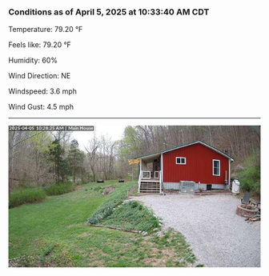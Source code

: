 ### Conditions as of April 5, 2025 at 10:33:40 AM CDT 

Temperature: 79.20 &deg;F

Feels like: 79.20 &deg;F

Humidity: 60%

Wind Direction: NE

Windspeed: 3.6 mph

Wind Gust: 4.5 mph

---

<img src="./images/latest.jpeg"/>

